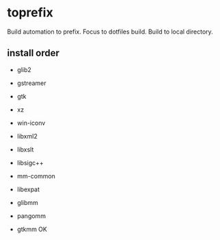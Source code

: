 # toprefix

Build automation to prefix.
Focus to dotfiles build.
Build to local directory.

## install order

- glib2
- gstreamer
- gtk

- xz
- win-iconv
- libxml2
- libxslt
- libsigc++
- mm-common
- libexpat
- glibmm
- pangomm

- gtkmm OK
